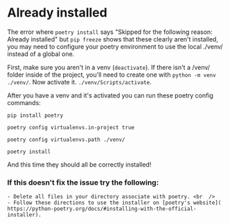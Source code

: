 # Already installed

The error where `poetry install` says "Skipped for the following reason: Already installed" but `pip freeze` shows that these
clearly aren't installed, you may need to configure your poetry environment to use the local ./venv/ instead of a global one.

First, make sure you aren't in a venv (`deactivate`). If there isn't a /venv/ folder inside of the project, you'll need to
create one with `python -m venv ./venv/`. Now activate it. `./venv/Scripts/activate`.

After you have a venv and it's activated you can run these poetry config commands:

```shell
pip install poetry

poetry config virtualenvs.in-project true

poetry config virtualenvs.path ./venv/

poetry install
```

And this time they should all be correctly installed!

### If this doesn't fix the issue try the following: <br  />
    - Delete all files in your directory associate with poetry. <br  />
    - Follow these directions to use the installer on [poetry's website]( https://python-poetry.org/docs/#installing-with-the-official-installer).
